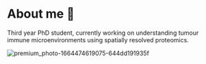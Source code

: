 # About me 👋

Third year PhD student, currently working on understanding tumour immune microenvironments using spatially resolved proteomics.

![premium_photo-1664474619075-644dd191935f](https://github.com/user-attachments/assets/f6c84383-dc70-4360-a8af-8eaab986e18f)


<!--
**MattRCGuelbert/MattRCGuelbert** is a ✨ _special_ ✨ repository because its `README.md` (this file) appears on your GitHub profile.

Here are some ideas to get you started:

- 🔭 I’m currently working on ...
- 🌱 I’m currently learning ...
- 👯 I’m looking to collaborate on ...
- 🤔 I’m looking for help with ...
- 💬 Ask me about ...
- 📫 How to reach me: ...
- 😄 Pronouns: ...
- ⚡ Fun fact: ...
-->
